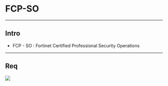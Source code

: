 # FCP-SO

---

## Intro
* FCP - SO : Fortinet Certified Professional
Security Operations

---

## Req
<img src="https://i.imgur.com/yXgtKqg.png">
